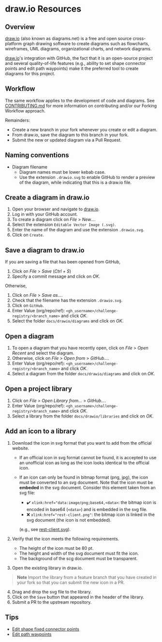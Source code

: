 # draw.io Resources

## Overview

[draw.io] (also known as diagrams.net) is a free and open source cross-platform
graph drawing software to create diagrams such as flowcharts, wireframes, UML
diagrams, organizational charts, and network diagrams.

[draw.io]'s integration with GitHub, the fact that it is an open-source project
and several quality-of-life features (e.g., ability to set shape connector
points and edit path waypoints) make it the preferred tool to create diagrams
for this project.

## Workflow

The same workflow applies to the development of code and diagrams. See
[CONTRIBUTING.md](.github/CONTRIBUTING.md) for more information on contributing
and/or our Forking Workflow approach.

Remainders:

- Create a new branch in your fork whenever you create or edit a diagram.
- From draw.io, save the diagram to this branch in your fork.
- Submit the new or updated diagram via a Pull Request.

## Naming conventions

- Diagram filename
  - Diagram names must be lower kebab case.
  - Use the extension `.drawio.svg` to enable GitHub to render a preview of the
  diagram, while indicating that this is a draw.io file.

## Create a diagram in draw.io

1. Open your browser and navigate to [draw.io].
2. Log in with your GitHub account.
3. To create a diagram click on *File* > *New...*.
4. Select the extension `Editable Vector Image (.svg)`.
5. Enter the name of the diagram and use the extension `.drawio.svg`.
6. Click on `Create`.

## Save a diagram to draw.io

If you are saving a file that has been opened from GitHub,

1. Click on *File* > *Save* (*Ctrl + S*)
2. Specify a commit message and click on *OK*.

Otherwise,

1. Click on *File* > *Save as...*.
2. Check that the filename has the extension `.drawio.svg`.
3. Click on `GitHub`.
4. Enter Value (org/repo/ref): `<gh_username>/challenge-registry/<branch_name>`
   and click *OK*.
5. Select the folder `docs/drawio/diagrams` and click on *OK*.

## Open a diagram

1. To open a diagram that you have recently open, click on *File* > *Open
   Recent* and select the diagram.
2. Otherwise, click on *File* > *Open from* > *GitHub...*.
3. Enter Value (org/repo/ref): `<gh_username>/challenge-registry/<branch_name>`
   and click *OK*.
4. Select a diagram from the folder `docs/drawio/diagrams` and click on *OK*.

## Open a project library

1. Click on *File* > *Open Library from...* > *GitHub...*.
2. Enter Value (org/repo/ref): `<gh_username>/challenge-registry/<branch_name>`
   and click *OK*.
3. Select a library from the folder `docs/drawio/libraries` and click on *OK*.

## Add an icon to a library

1. Download the icon in svg format that you want to add from the official
   website.
   - If an official icon in svg format cannot be found, it is accepted to use an
     unofficial icon as long as the icon looks identical to the official icon.
   - If an icon can only be found in bitmap format (png, jpg), the icon must be
     converted to an svg document. Note that the icon must be **embeded** in the
     svg document. Consider this element taken from an svg file:
       - ✔️ `xlink:href="data:image/png;base64,<data>`: the bitmap icon is encoded
         in base64 (`<data>`) and is embedded in the svg file.
       - ❌ `xlink:href="rest-client.png"`: the bitmap icon is linked in the svg
         document (the icon is not embedded).

      (e.g., see [rest-client.svg](icons/rest-client.svg)).

2. Verify that the icon meets the following requirements.
   - The height of the icon must be 80 pt.
   - The height and width of the svg document must fit the icon.
   - The background of the scg document must be transparent.
3. Open the existing library in draw.io.

> **Note** Import the library from a feature branch that you have created in
> your fork so that you can submit the new icon in a PR.

4. Drag and drop the svg file to the library.
5. Click on the `Save` button that appeared in the header of the library.
6. Submit a PR to the upstream repository.

## Tips

- [Edit shape fixed connector points](https://drawio-app.com/connection-points-functionality-and-customization-in-project-management/)
- [Edit path waypoints](https://drawio-app.com/waypoints-in-draw-io-building-a-path-for-your-connectors/)

<!-- Links -->

[draw.io]: http://draw.io